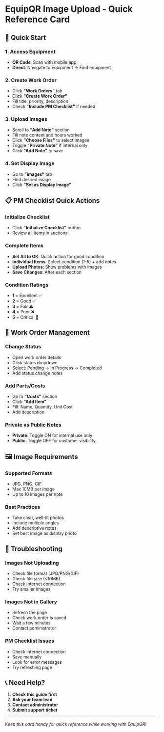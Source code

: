 # EquipQR Image Upload - Quick Reference Card

## 🚀 Quick Start

### 1. Access Equipment
- **QR Code**: Scan with mobile app
- **Direct**: Navigate to Equipment → Find equipment

### 2. Create Work Order
- Click **"Work Orders"** tab
- Click **"Create Work Order"**
- Fill title, priority, description
- Check **"Include PM Checklist"** if needed

### 3. Upload Images
- Scroll to **"Add Note"** section
- Fill note content and hours worked
- Click **"Choose Files"** to select images
- Toggle **"Private Note"** if internal only
- Click **"Add Note"** to save

### 4. Set Display Image
- Go to **"Images"** tab
- Find desired image
- Click **"Set as Display Image"**

## 📋 PM Checklist Quick Actions

### Initialize Checklist
- Click **"Initialize Checklist"** button
- Review all items in sections

### Complete Items
- **Set All to OK**: Quick action for good condition
- **Individual Items**: Select condition (1-5) + add notes
- **Upload Photos**: Show problems with images
- **Save Changes**: After each section

### Condition Ratings
- **1** = Excellent ✅
- **2** = Good ✅
- **3** = Fair ⚠️
- **4** = Poor ❌
- **5** = Critical 🚨

## 🔧 Work Order Management

### Change Status
- Open work order details
- Click status dropdown
- Select: Pending → In Progress → Completed
- Add status change notes

### Add Parts/Costs
- Go to **"Costs"** section
- Click **"Add Item"**
- Fill: Name, Quantity, Unit Cost
- Add description

### Private vs Public Notes
- **Private**: Toggle ON for internal use only
- **Public**: Toggle OFF for customer visibility

## 🖼️ Image Requirements

### Supported Formats
- JPG, PNG, GIF
- Max 10MB per image
- Up to 10 images per note

### Best Practices
- Take clear, well-lit photos
- Include multiple angles
- Add descriptive notes
- Set best image as display photo

## 🚨 Troubleshooting

### Images Not Uploading
- Check file format (JPG/PNG/GIF)
- Check file size (<10MB)
- Check internet connection
- Try smaller images

### Images Not in Gallery
- Refresh the page
- Check work order is saved
- Wait a few minutes
- Contact administrator

### PM Checklist Issues
- Check internet connection
- Save manually
- Look for error messages
- Try refreshing page

## 📞 Need Help?

1. **Check this guide first**
2. **Ask your team lead**
3. **Contact administrator**
4. **Submit support ticket**

---

*Keep this card handy for quick reference while working with EquipQR!*
